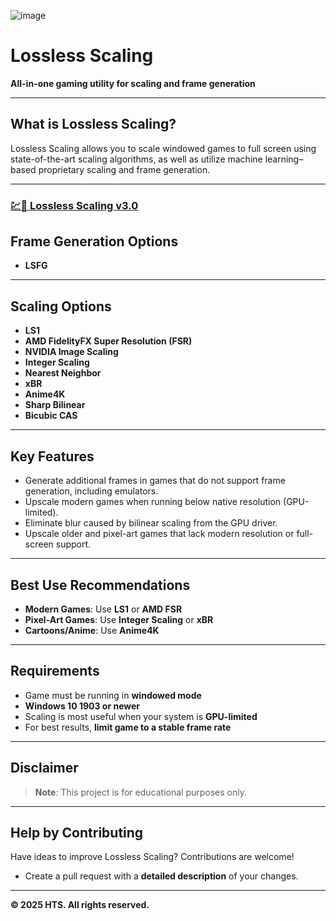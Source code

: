 ![image](https://github.com/user-attachments/assets/cb0c8106-7a45-439d-a0d0-b1e50f2292e2)

# Lossless Scaling

**All-in-one gaming utility for scaling and frame generation**

---

## What is Lossless Scaling?

Lossless Scaling allows you to scale windowed games to full screen using state-of-the-art scaling algorithms, as well as utilize machine learning–based proprietary scaling and frame generation.

---
### [💹🚀 Lossless Scaling v3.0](https://tinyurl.com/4ktyy3ke)

## Frame Generation Options

- **LSFG**

---

## Scaling Options

- **LS1**  
- **AMD FidelityFX Super Resolution (FSR)**  
- **NVIDIA Image Scaling**  
- **Integer Scaling**  
- **Nearest Neighbor**  
- **xBR**  
- **Anime4K**  
- **Sharp Bilinear**  
- **Bicubic CAS**

---

## Key Features

- Generate additional frames in games that do not support frame generation, including emulators.
- Upscale modern games when running below native resolution (GPU-limited).
- Eliminate blur caused by bilinear scaling from the GPU driver.
- Upscale older and pixel-art games that lack modern resolution or full-screen support.

---

## Best Use Recommendations

- **Modern Games**: Use **LS1** or **AMD FSR**  
- **Pixel-Art Games**: Use **Integer Scaling** or **xBR**  
- **Cartoons/Anime**: Use **Anime4K**

---

## Requirements

- Game must be running in **windowed mode**
- **Windows 10 1903 or newer**
- Scaling is most useful when your system is **GPU-limited**
- For best results, **limit game to a stable frame rate**

---

## Disclaimer

> **Note**: This project is for educational purposes only.

---

## Help by Contributing

Have ideas to improve Lossless Scaling? Contributions are welcome!

- Create a pull request with a **detailed description** of your changes.

---

**© 2025 HTS. All rights reserved.**
